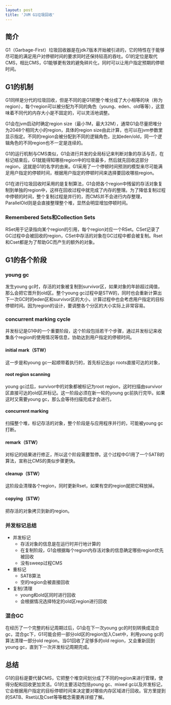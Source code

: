 ```yaml
---
layout: post
title: 'JVM G1垃圾回收'
---
```


## 简介

G1（Garbage-First）垃圾回收器是在jdk7版本开始被引进的，它的特性在于能够尽可能的满足用户对停顿时间的要求同时还保持较高的吞吐。G1的定位是取代CMS，相比CMS，G1能够更有效的避免碎片化，同时可以让用户指定预期的停顿时间。

## G1的机制

G1同样是分代的垃圾回收，但是不同的是G1把整个堆分成了大小相等的块（称为region），每个region可以被分配为不同的角色（young、eden、old等等），这意味着不同代的内存大小是不固定的，可以灵活地调整。

G1会在jvm启动时确定region size（最小1M，最大32M），通常G1会尽量把堆分为2048个相同大小的region，具体的region size由此计算，也可以在jvm参数里显示指定。不同的region会被分配到不同的逻辑角色，比如eden/old，同一个逻辑角色的不同region也不一定是连续的。

G1的运行机制与CMS类似，G1会进行并发的全局标记来判断对象的存活与否，在标记结束后，G1就能得知哪些region中的垃圾最多，然后就先回收这部分region，这就是G1的名字的由来。G1采用了一个停顿时间预测的模型来尽可能满足用户指定的停顿时间，根据用户指定的停顿时间来选择要回收哪些region。

G1在进行垃圾回收时采用的是复制算法，G1会把各个region中残留的存活对象复制到单独的region中，这样在回收过程中就完成了内存的整理。为了降低复制过程中停顿的时间，整个复制过程是并行的，而CMS并不会进行内存整理，ParallelOld则是会直接整理整个堆，显然会明显增加停顿时间。

### Remembered Sets和Collection Sets

RSet用于记录指向某个region的引用，每个region对应一个RSet。CSet记录了GC过程中会被回收的region，CSet中存活的对象在GC过程中都会被复制。Rset和Cset都是为了帮助GC而产生的额外的对象。

## G1的各个阶段

### young gc

发生young gc时，存活的对象被复制到survivor区，如果对象的年龄超过阈值，那么会把它晋升到old区。整个young gc过程中是STW的，同时也会重新计算出下一次GC时的eden区和survivor区的大小，计算过程中也会考虑用户指定的目标停顿时间。因为region的设计，要调整各个分区的大小实际上非常容易。

### concurrent marking cycle

并发标记是G1中的一个重要阶段，这个阶段包括若干个步骤，通过并发标记来收集各个region的使用情况等信息，协助达到用户指定的停顿时间。

#### initial mark（STW）

这一步是和young gc一起顺带着执行的，首先标记出gc roots直接可达的对象，

#### root region scanning

young gc过后，survivor中的对象都被标记为root region，这时扫描由survivor区直接可达的old区并标记。这一阶段必须在新一轮的young gc前执行完毕。如果这时又需要young gc，那么会等待扫描完成才会进行。

#### concurrent marking

扫描整个堆，标记存活的对象，整个阶段是与应用程序并行的，可能被young gc打断。

#### remark（STW）

对标记的结果进行修正，所以这个阶段需要暂停。这个过程中G1用了一个SATB的算法，宣称比CMS的类似步骤更快。

#### cleanup（STW）

这阶段会清理各个region，同时更新Rset，如果有空的region就把它释放掉。

#### copying（STW）

把存活的对象拷贝到新的region。

### 并发标记总结

+ 并发标记
    + 存活对象的信息是在运行时并行地计算的
    + 在复制阶段，G1会根据每个region内存活对象的信息确定哪些region优先被回收
    + 没有sweep过程CMS
+ 重标记
    + SATB算法
    + 空的region会被直接回收
+ 复制/清理
    + young和old区同时进行回收
    + 会根据情况选择特定的old区region进行回收

### 混合GC

在经历了一个完整的标记周期过后，G1会在下一次young gc的时刻转换成混合gc，混合gc下，G1可能会把一部分old区的region加入Cset中，利用young gc的算法清理一部分old region。当G1回收了足够多的old region，又会重新回到young gc，直到下一次并发标记周期完成。

## 总结

G1的目标是要代替CMS，它把整个堆空间划分成了不同的region来进行管理，使得分配和回收更加灵活。G1的主要活动包括young gc、mixed gc以及并发标记，它会根据用户指定的目标停顿时间来决定要对哪些内存区域进行回收。官方里提到的SATB、Rset以及Cset等等概念需要再详细了解。